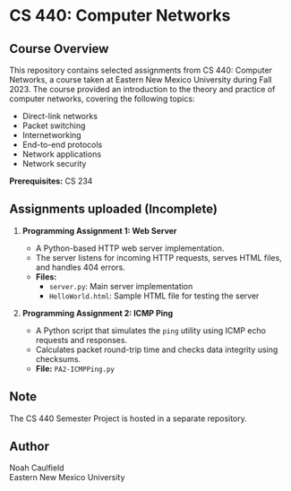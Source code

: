 # CS 440: Computer Networks

## Course Overview
This repository contains selected assignments from CS 440: Computer Networks, a course taken at Eastern New Mexico University during Fall 2023. The course provided an introduction to the theory and practice of computer networks, covering the following topics:
- Direct-link networks
- Packet switching
- Internetworking
- End-to-end protocols
- Network applications
- Network security

**Prerequisites:** CS 234

## Assignments uploaded (Incomplete)
1. **Programming Assignment 1: Web Server**  
   - A Python-based HTTP web server implementation.
   - The server listens for incoming HTTP requests, serves HTML files, and handles 404 errors.
   - **Files:**  
     - `server.py`: Main server implementation  
     - `HelloWorld.html`: Sample HTML file for testing the server  

2. **Programming Assignment 2: ICMP Ping**  
   - A Python script that simulates the `ping` utility using ICMP echo requests and responses.  
   - Calculates packet round-trip time and checks data integrity using checksums.  
   - **File:** `PA2-ICMPPing.py`

## Note
The CS 440 Semester Project is hosted in a separate repository.

## Author
Noah Caulfield  
Eastern New Mexico University  
